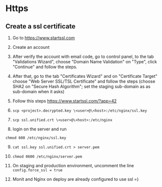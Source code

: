 # Https

## Create a ssl certificate

1. Go to https://www.startssl.com

2. Create an account

3. After verify the account with email code, go to control panel, to the tab "Validations Wizard", choose "Domain Name Validation" on "Type", click "Continue" and follow the steps.

4. After that, go to the tab "Certificates Wizard" and on "Certificate Target" choose "Web Server SSL/TSL Certificate" and follow the steps (choose SHA2 on "Secure Hash Algorithm"; set the staging sub-domain as as sub-domain when it asks)

5. Follow this steps https://www.startssl.com/?app=42

6. `scp <project>.decrypted.key \<user>@\<host>:/etc/nginx/ssl.key`

7. `scp ssl.unified.crt \<user>@\<host>:/etc/nginx`

8. login on the server and run

  `chmod 600 /etc/nginx/ssl.key`

9. `cat ssl.key ssl.unified.crt > server.pem`

10. `chmod 0600 /etc/nginx/server.pem`

11. On staging and production environment, uncomment the line `config.force_ssl = true`

12. Monit and Nginx on deploy are already configured to use ssl =)